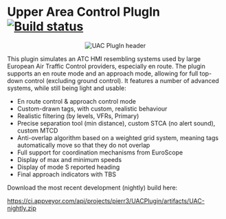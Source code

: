 # Upper Area Control PlugIn [![Build status](https://ci.appveyor.com/api/projects/status/w0v23weq4dw9e9t7?svg=true)](https://ci.appveyor.com/project/BedsAreDragons/UACPlugin)

<p align="center">
	<img alt="UAC PlugIn header" src="https://pierr3.github.io/UACPlugin/img/header.png"/>
</p>

This plugin simulates an ATC HMI resembling systems used by large European Air Traffic Control providers, especially en route. The plugin supports an en route mode and an approach mode, allowing for full top-down control (excluding ground control). It features a number of advanced systems, while still being light and usable:
 * En route control & approach control mode
 * Custom-drawn tags, with custom, realistic behaviour
 * Realistic filtering (by levels, VFRs, Primary)
 * Precise separation tool (min distance), custom STCA (no alert sound), custom MTCD
 * Anti-overlap algorithm based on a weighted grid system, meaning tags automatically move so that they do not overlap
 * Full support for coordination mechanisms from EuroScope
 * Display of max and minimum speeds
 * Display of mode S reported heading
 * Final approach indicators with TBS
 
 Download the most recent development (nightly) build here:
 
 <https://ci.appveyor.com/api/projects/pierr3/UACPlugin/artifacts/UAC-nightly.zip>
